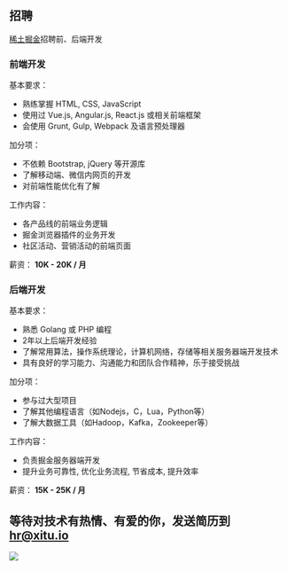 ## 招聘

[稀土](https://xitu.io)[掘金](https://juejin.im)招聘前、后端开发

### 前端开发

基本要求：
- 熟练掌握 HTML, CSS, JavaScript
- 使用过 Vue.js, Angular.js, React.js 或相关前端框架
- 会使用 Grunt, Gulp, Webpack 及语言预处理器

加分项：
- 不依赖 Bootstrap, jQuery 等开源库
- 了解移动端、微信内网页的开发
- 对前端性能优化有了解

工作内容：
- 各产品线的前端业务逻辑
- 掘金浏览器插件的业务开发
- 社区活动、营销活动的前端页面

薪资： **10K - 20K / 月**

### 后端开发

基本要求：
- 熟悉 Golang 或 PHP 编程
- 2年以上后端开发经验
- 了解常用算法，操作系统理论，计算机网络，存储等相关服务器端开发技术
- 具有良好的学习能力、沟通能力和团队合作精神，乐于接受挑战

加分项：
- 参与过大型项目
- 了解其他编程语言（如Nodejs，C，Lua，Python等）
- 了解大数据工具（如Hadoop，Kafka，Zookeeper等）

工作内容：
- 负责掘金服务器端开发
- 提升业务可靠性, 优化业务流程, 节省成本, 提升效率

薪资： **15K - 25K / 月**

## 等待对技术有热情、有爱的你，发送简历到 [hr@xitu.io](mailto:hr@xitu.io)
![](http://gold.xitu.io/images/jobs/team.png)
